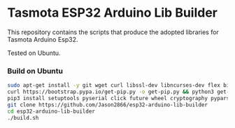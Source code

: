 # Tasmota ESP32 Arduino Lib Builder

This repository contains the scripts that produce the adopted libraries for Tasmota Arduino Esp32.

Tested on Ubuntu.

### Build on Ubuntu
```bash
sudo apt-get install -y git wget curl libssl-dev libncurses-dev flex bison gperf python3 cmake ninja-build ccache
curl https://bootstrap.pypa.io/get-pip.py -o get-pip.py && python3 get-pip.py && \
pip3 install setuptools pyserial click future wheel cryptography pyparsing pyelftools
git clone https://github.com/Jason2866/esp32-arduino-lib-builder
cd esp32-arduino-lib-builder
./build.sh
```

